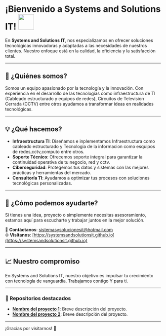 # ¡Bienvenido a Systems and Solutions IT! <img src="https://github.com/SystemsAndSolutionsIT/SystemsAndSolutionsIT.github.io/blob/main/img/Logo-1.png" width="50px">

En **Systems and Solutions IT**, nos especializamos en ofrecer soluciones tecnológicas innovadoras y adaptadas a las necesidades de nuestros clientes. Nuestro enfoque está en la calidad, la eficiencia y la satisfacción total.

---

## 🚀 ¿Quiénes somos?

Somos un equipo apasionado por la tecnología y la innovación. Con experiencia en el desarrollo de las tecnologias como infraestructura de TI (Cableado estructurado y equipos de redes), Circuitos de Television Cerrada (CCTV) entre otros ayudamos a transformar ideas en realidades tecnológicas.

---

## 💡 ¿Qué hacemos?

- **Infraestructura TI**: Diseñamos e inplementamos Infraestructura como cableado estructurado y Tecnologia de la informacion como esquipos de redes,cctv,computo entre otros.
- **Soporte Técnico**: Ofrecemos soporte integral para garantizar la continuidad operativa de tu negocio, red y cctv.
- **Ciberseguridad**: Protegemos tus datos y sistemas con las mejores prácticas y herramientas del mercado.
- **Consultoría TI**: Ayudamos a optimizar tus procesos con soluciones tecnológicas personalizadas.

---

## 🤝 ¿Cómo podemos ayudarte?

Si tienes una idea, proyecto o simplemente necesitas asesoramiento, estamos aquí para escucharte y trabajar juntos en la mejor solución.

📧 **Contáctanos**: [sistemasysolucionesit@hotmail.com](mailto:sistemasysolucionesit@hotmail.com)  
🌐 **Visítanos**: [https://systemsandsolutionsit.github.io](https://systemsandsolutionsit.github.io)

---

## 📈 Nuestro compromiso

En Systems and Solutions IT, nuestro objetivo es impulsar tu crecimiento con tecnología de vanguardia. Trabajamos contigo Y para ti.

---

### 📂 Repositorios destacados

- **[Nombre del proyecto 1](https://github.com/SystemsAndSolutionsIT/proyecto1)**: Breve descripción del proyecto.
- **[Nombre del proyecto 2](https://github.com/SystemsAndSolutionsIT/proyecto2)**: Breve descripción del proyecto.

---

¡Gracias por visitarnos! 🚀
